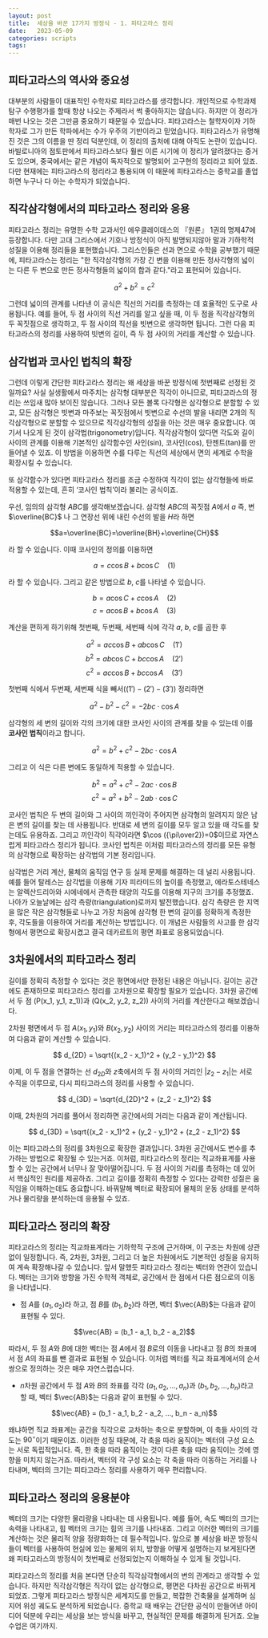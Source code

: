 ```yaml
---
layout: post
title:  세상을 바꾼 17가지 방정식 - 1. 피타고라스 정리
date:   2023-05-09
categories: scripts
tags: 
---
```


## 피타고라스의 역사와 중요성
대부분의 사람들이 대표적인 수학자로 피타고라스를 생각합니다. 개인적으로 수학과제탐구 수행평가를 할때 항상 나오는 주제라서 썩 좋아하지는 않습니다. 하지만 이 정리가 매번 나오는 것은 그만큼 중요하기 때문일 수 있습니다. 피타고라스는 철학자이자 기하학자로 그가 만든 학파에서는 수가 우주의 기반이라고 믿었습니다. 피타고라스가 유명해진 것은 그의 이름을 딴 정리 덕분인데, 이 정리의 출처에 대해 아직도 논란이 있습니다. 바빌로니아의 점토판에서 피타고라스보다 훨씬 이른 시기에 이 정리가 알려졌다는 증거도 있으며, 중국에서는 같은 개념이 독자적으로 발명되어 고구현의 정리라고 되어 있죠. 다만 현재에는 피타고라스의 정리라고 통용되며 이 때문에 피타고라스는 중학교를 졸업하면 누구나 다 아는 수학자가 되었습니다.

## 직각삼각형에서의 피타고라스 정리와 응용
피타고라스 정리는 유명한 수학 교과서인 에우클레이데스의 『원론』 1권의 명제47에 등장합니다. 다만 고대 그리스에서 기호나 방정식이 아직 발명되지않아 말과 기하학적 성질을 이용해 정리들을 표현했습니다. 그리스인들은 선과 면으로 수학을 공부했기 때문에, 피타고라스는 정리는 "한 직각삼각형의 가장 긴 변을 이용해 만든 정사각형의 넓이는 다른 두 변으로 만든 정사각형들의 넓이의 합과 같다."라고 표현되어 있습니다. 

$$a^2+b^2=c^2$$

그런데 넓이의 관계를 나타낸 이 공식은 직선의 거리를 측정하는 데 효율적인 도구로 사용됩니다. 예를 들어, 두 점 사이의 직선 거리를 알고 싶을 때, 이 두 점을 직각삼각형의 두 꼭짓점으로 생각하고, 두 점 사이의 직선을 빗변으로 생각하면 됩니다. 그런 다음 피타고라스의 정리를 사용하여 빗변의 길이, 즉 두 점 사이의 거리를 계산할 수 있습니다.

## 삼각법과 코사인 법칙의 확장
그런데 이렇게 간단한 피타고라스 정리는 왜 세상을 바꾼 방정식에 첫번째로 선정된 것일까요? 사실 실생활에서 마주치는 삼각형 대부분은 직각이 아니므로, 피타고라스의 정리는 쓰임새 많아 보이진 않습니다. 그러나 모든 볼록 다각형은 삼각형으로 분할할 수 있고, 모든 삼각형은 빗변과 마주보는 꼭짓점에서 빗변으로 수선의 발을 내리면 2개의 직각삼각형으로 분할할 수 있으므로 직각삼각형의 성질을 아는 것은 매우 중요합니다. 여기서 나오게 된 것이 삼각법(trigonometry)입니다. 직각삼각형이 있다면 각도와 길이사이의 관계를 이용해 기본적인 삼각함수인 사인(sin), 코사인(cos), 탄젠트(tan)를 만들어낼 수 있죠. 이 방법을 이용하면 수를 다루는 직선의 세상에서 면의 세계로 수학을 확장시킬 수 있습니다.

또 삼각함수가 있다면 피타고라스 정리를 조금 수정하여 직각이 없는 삼각형들에 바로 적용할 수 있는데, 흔히 ‘코사인 법칙’이라 불리는 공식이죠. 

우선, 임의의 삼각형 $ABC$를 생각해보겠습니다. 삼각형 $ABC$의 꼭짓점 $A$에서 $a$ 즉, 변$\overline{BC}$ 나 그 연장선 위에 내린 수선의 발을 $H$라 하면 

$$a=\overline{BC}=\overline{BH}+\overline{CH}$$

라 할 수 있습니다. 이때 코사인의 정의를 이용하면 

$$a=c \cos B + b \cos C \quad (1)$$

라 할 수 있습니다. 그리고 같은 방법으로 $b$, $c$를 나타낼 수 있습니다.

$$b=a \cos C + c \cos A \quad (2)$$
$$c=a \cos B + b \cos A \quad (3)$$

계산을 편하게 하기위해 첫번째, 두번째, 세번째 식에 각각 $a$, $b$, $c$를 곱한 후 

$$a^2=ac \cos B + ab \cos C \quad (1')$$
$$b^2=ab \cos C + bc \cos A \quad (2')$$
$$c^2=ac \cos B + bc \cos A \quad (3')$$

첫번째 식에서 두번째, 세번째 식을 빼서($(1')-(2')-(3')$) 정리하면 

$$a^2-b^2-c^2=-2bc \cdot \cos A$$

삼각형의 세 변의 길이와 각의 크기에 대한 코사인 사이의 관계를 찾을 수 있는데 이를 **코사인 법칙**이라고 합니다.

$$a^2=b^2+c^2-2bc\cdot\cos A$$

그리고 이 식은 다른 변에도 동일하게 적용할 수 있습니다.

$$b^2=a^2+c^2-2ac\cdot\cos B$$
$$c^2=a^2+b^2-2ab\cdot\cos C$$

코사인 법칙은 두 변의 길이와 그 사이의 끼인각이 주어지면 삼각형의 알려지지 않은 남은 변의 길이를 찾는 데 사용됩니다. 반대로 세 변의 길이를 모두 알고 있을 때 각도를 찾는데도 유용하죠. 그리고 끼인각이 직각이라면 $\cos ({\pi\over2})=0$이므로 자연스럽게 피타고라스 정리가 됩니다. 코사인 법칙은 이처럼 피타고라스의 정리를 모든 유형의 삼각형으로 확장하는 삼각법의 기본 정리입니다.

삼각법은 거리 계산, 물체의 움직임 연구 등 실제 문제를 해결하는 데 널리 사용됩니다. 예를 들어 탈레스는 삼각법을 이용해 기자 피라미드의 높이를 측정했고, 에라토스테네스는 알렉산드리아와 시에네에서 관측한 태양의 각도를 이용해 지구의 크기를 추정했죠. 나아가 오늘날에는 삼각 측량(triangulation)로까지 발전했습니다. 삼각 측량은 한 지역을 많은 작은 삼각형들로 나누고 가장 처음에 삼각형 한 변의 길이를 정확하게 측정한 후, 각도들을 이용하여 거리를 계산하는 방법입니다. 이 개념은 사람들의 사고를 한 삼각형에서 평면으로 확장시켰고 결국 데카르트의 평면 좌표로 응용되었습니다.

## 3차원에서의 피타고라스 정리
길이를 정확히 측정할 수 있다는 것은 평면에서만 한정된 내용은 아닙니다. 길이는 공간에도 존재하므로 피타고라스 정리를 고차원으로 확장할 필요가 있습니다. 3차원 공간에서 두 점 \(P(x_1, y_1, z_1)\)과 \(Q(x_2, y_2, z_2)\) 사이의 거리를 계산한다고 해보겠습니다.

2차원 평면에서 두 점 $A(x_1, y_1)$와 $B(x_2, y_2)$ 사이의 거리는 피타고라스의 정리를 이용하여 다음과 같이 계산할 수 있습니다.

$$
d_{2D} = \sqrt{(x_2 - x_1)^2 + (y_2 - y_1)^2}
$$

이제, 이 두 점을 연결하는 선 $d_{2D}$와 $z$축에서의 두 점 사이의 거리인 $\lvert z_2 - z_1  \rvert$는 서로 수직을 이루므로, 다시 피타고라스의 정리를 사용할 수 있습니다.

$$
d_{3D} = \sqrt{d_{2D}^2 + (z_2 - z_1)^2}
$$

이때, 2차원의 거리를 풀어서 정리하면 공간에서의 거리는 다음과 같이 계산됩니다.

$$
d_{3D} = \sqrt{(x_2 - x_1)^2 + (y_2 - y_1)^2 + (z_2 - z_1)^2}
$$

이는 피타고라스의 정리를 3차원으로 확장한 결과입니다. 3차원 공간에서도 변수를 추가하는 방법으로 확장될 수 있는거죠. 이처럼, 피타고라스의 정리는 직교좌표계를 사용할 수 있는 공간에서 너무나 잘 맞아떨어집니다. 두 점 사이의 거리를 측정하는 데 있어서 핵심적인 원리를 제공하죠. 그리고 길이를 정확히 측정할 수 있다는 강력한 성질은 움직임을 이해하는데도 중요합니다. 바꿔말해 벡터로 확장되어 물체의 운동 상태를 분석하거나 물리량을 분석하는데 응용될 수 있죠.

## 피타고라스 정리의 확장
피타고라스의 정리는 직교좌표계라는 기하학적 구조에 근거하며, 이 구조는 차원에 상관없이 일정합니다. 즉, 2차원, 3차원, 그리고 더 높은 차원에서도 기본적인 성질을 유지하여 계속 확장해나갈 수 있습니다. 앞서 말했듯 피타고라스 정리는 벡터와 연관이 있습니다. 벡터는 크기와 방향을 가진 수학적 객체로, 공간에서 한 점에서 다른 점으로의 이동을 나타냅니다. 

- 점 $A$를 $(a_1, a_2)$라 하고, 점 $B$를 $(b_1, b_2)$라 하면, 벡터 $\vec{AB}$는 다음과 같이 표현될 수 있다.

$$\vec{AB} = (b_1 - a_1, b_2 - a_2)$$

따라서, 두 점 $A$와 $B$에 대한 벡터는 점 $A$에서 점 $B$로의 이동을 나타내고 점 $B$의 좌표에서 점 $A$의 좌표를 뺀 결과로 표현될 수 있습니다. 이처럼 벡터를 직교 좌표계에서의 순서쌍으로 정의하는 것은 매우 자연스럽습니다. 

- $n$차원 공간에서 두 점 $A$와 $B$의 좌표를 각각 $(a_1, a_2, ..., a_n)$과 $(b_1, b_{2}, ..., b_{n})$라고 할 때, 벡터 $\vec{AB}$는 다음과 같이 표현될 수 있다.

$$\vec{AB} = (b_1 - a_1, b_2 - a_2, ..., b_n - a_n)$$

왜냐하면 직교 좌표계는 공간을 직각으로 교차하는 축으로 분할하며, 이 축들 사이의 각도는 $90^\circ$이기 때문이죠. 이러한 성질 때문에, 각 축을 따라 움직이는 벡터의 구성 요소는 서로 독립적입니다. 즉, 한 축을 따라 움직이는 것이 다른 축을 따라 움직이는 것에 영향을 미치지 않는거죠. 따라서, 벡터의 각 구성 요소는 각 축을 따라 이동하는 거리를 나타내며, 벡터의 크기는 피타고라스 정리를 사용하기 매우 편리합니다. 

## 피타고라스 정리의 응용분야
벡터의 크기는 다양한 물리량을 나타내는 데 사용됩니다. 예를 들어, 속도 벡터의 크기는 속력을 나타내고, 힘 벡터의 크기는 힘의 크기를 나타내죠. 그리고 이러한 벡터의 크기를 계산하는 것은 물리적 양을 정량화하는 데 필수적입니다. 앞으로 볼 세상을 바꾼 방정식들이 벡터를 사용하여 현실에 있는 물체의 위치, 방향을 어떻게 설명하는지 보게된다면 왜 피타고라스의 방정식이 첫번째로 선정되었는지 이해하실 수 있게 될 것입니다.

피타고라스의 정리를 처음 본다면 단순히 직각삼각형에서의 변의 관계라고 생각할 수 있습니다. 하지만 직각삼각형은 직각이 없는 삼각형으로, 평면은 다차원 공간으로 바뀌게 되었죠. 그렇게 피타고라스 방정식은 세계지도를 만들고, 복잡한 건축물을 설계하며 심지어 위성 궤도도 분석하게 되었습니다. 중학교 때 배우는 간단한 공식이 만들어낸 아이디어 덕분에 우리는 세상을 보는 방식을 바꾸고, 현실적인 문제를 해결하게 된거죠. 오늘 수업은 여기까지.
